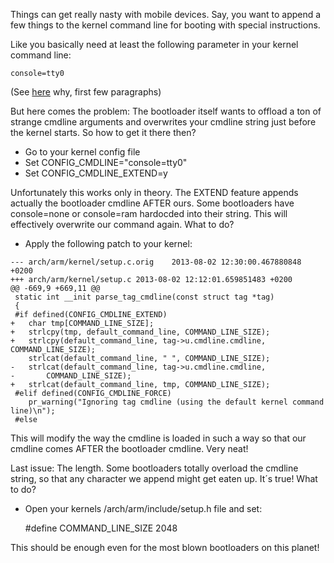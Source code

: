 Things can get really nasty with mobile devices. Say, you want to append a few things to the kernel command line for booting with special instructions.

Like you basically need at least the following parameter in your kernel command line:

    console=tty0

(See [here](https://wiki.ubuntu.com/Touch/ContainerArchitecture) why, first few paragraphs)

But here comes the problem: The bootloader itself wants to offload a ton of strange cmdline arguments and overwrites your cmdline string just before the kernel starts. So how to get it there then?

- Go to your kernel config file
- Set CONFIG_CMDLINE="console=tty0"
- Set CONFIG_CMDLINE_EXTEND=y

Unfortunately this works only in theory. The EXTEND feature appends actually the bootloader cmdline AFTER ours. Some bootloaders have console=none or console=ram hardocded into their string. This will effectively overwrite our command again. What to do?

- Apply the following patch to your kernel:

```
--- arch/arm/kernel/setup.c.orig	2013-08-02 12:30:00.467880848 +0200
+++ arch/arm/kernel/setup.c	2013-08-02 12:12:01.659851483 +0200
@@ -669,9 +669,11 @@
 static int __init parse_tag_cmdline(const struct tag *tag)
 {
 #if defined(CONFIG_CMDLINE_EXTEND)
+	char tmp[COMMAND_LINE_SIZE];
+	strlcpy(tmp, default_command_line, COMMAND_LINE_SIZE);
+ 	strlcpy(default_command_line, tag->u.cmdline.cmdline, COMMAND_LINE_SIZE);
 	strlcat(default_command_line, " ", COMMAND_LINE_SIZE);
-	strlcat(default_command_line, tag->u.cmdline.cmdline,
-		COMMAND_LINE_SIZE);
+	strlcat(default_command_line, tmp, COMMAND_LINE_SIZE);
 #elif defined(CONFIG_CMDLINE_FORCE)
 	pr_warning("Ignoring tag cmdline (using the default kernel command line)\n");
 #else
 ```
 
 This will modify the way the cmdline is loaded in such a way so that our cmdline comes AFTER the bootloader cmdline. Very neat!
 
 Last issue: The length. Some bootloaders totally overload the cmdline string, so that any character we append might get eaten up. It´s true! What to do?
 
 - Open your kernels /arch/arm/include/setup.h file and set:
 
     #define COMMAND_LINE_SIZE 2048
 
 This should be enough even for the most blown bootloaders on this planet!